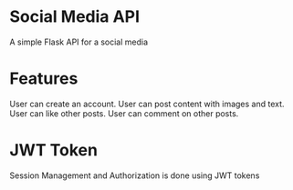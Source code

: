 # Social Media API
A simple Flask API for a social media

# Features
User can create an account.
User can post content with images and text.
User can like other posts.
User can comment on other posts.

# JWT Token
Session Management and Authorization is done using JWT tokens
